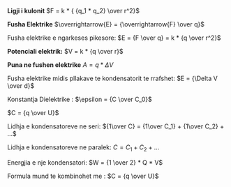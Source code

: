 **Ligji i kulonit** $F = k * { {q_1 * q_2} \over r^2}$

**Fusha Elektrike**  $\overrightarrow{E} = {\overrightarrow{F} \over q}$

Fusha elektrike e ngarkeses pikesore: $E = {F \over q} = k * {q \over r^2}$

**Potenciali elektrik:**  $V = k * {q \over r}$

**Puna ne fushen elektrike** $A = q * \Delta V$

Fusha elektrike midis pllakave te kondensatorit te rrafshet: $E = {\Delta V \over d}$

Konstantja Dielektrike : $\epsilon = {C \over C_0}$

$C = {q \over U}$

Lidhja e kondensatoreve ne seri: ${1\over C} = {1\over C_1} +  {1\over C_2} + ...$

Lidhja e kondensatoreve ne paralek: $C = C_1 + C_2 + ...$

Energjia e nje kondensatori: $W = {1 \over 2} * Q * V$

Formula mund te kombinohet me : $C = {q \over U}$